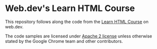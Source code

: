 # Web.dev's Learn HTML Course

This repository follows along the code from the [Learn HTML Course]("https://web.dev/learn/html/") on web.dev.

The code samples are licensed under [Apache 2 license]("https://www.apache.org/licenses/LICENSE-2.0") unless otherwise stated by the Google Chrome team and other contributors.
